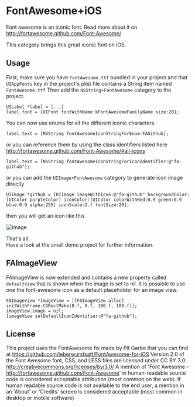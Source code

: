 FontAwesome+iOS
===================

Font awesome is an iconic font. Read more about it on http://fortawesome.github.com/Font-Awesome/

This category brings this great iconic font on iOS.

Usage
--------------------

First, make sure you have `FontAwesome.ttf` bundled in your project and that `UIAppFonts` key in the project's plist file contains a String item named `FontAwesome.ttf` 
Then add the `NSString+FontAwesome` category to the project.

	UILabel *label = [...]
	label.font = [UIFont fontWithName:kFontAwesomeFamilyName size:20];
	
You can now use enums for all the different iconic characters

	
	label.text = [NSString fontAwesomeIconStringForEnum:FAGithub];
or you can reference them by using the class identifiers listed here http://fortawesome.github.com/Font-Awesome/#all-icons

	
	label.text = [NSString fontAwesomeIconStringForIconIdentifier:@"fa-github"];
or you can add the `UIImage+FontAwesome` category to generate icon image directly

	UIImage *github = [UIImage imageWithIcon:@"fa-github" backgroundColor:[UIColor purpleColor] iconColor:[UIColor colorWithRed:0.9 green:0.9 blue:0.9 alpha:255] iconScale:2.f fontSize:20];
then you will get an icon like this

![image](Resources/fontawesome-github.png)

That's all.  
Have a look at the small demo project for further information.

FAImageView
--------------------

FAImageView is now extended and contains a new property called `defaultView` that is shown when the image is set to nil.
It is possible to use one the font-awesome icon as a default placeholder for an image view.

	FAImageView *imageView = [[FAImageView alloc] initWithFrame:CGRectMake(0.f, 0.f, 100.f, 100.f)];
    imageView.image = nil;
    [imageView setDefaultIconIdentifier:@"fa-github"];

License
-------------------

This project uses the FontAwesome fix made by Pit Garbe that you can find at https://github.com/leberwurstsaft/FontAwesome-for-iOS Version 2.0 of the Font Awesome font, CSS, and LESS files are licensed under CC BY 3.0: http://creativecommons.org/licenses/by/3.0/ A mention of 'Font Awesome - http://fortawesome.github.com/Font-Awesome' in human-readable source code is considered acceptable attribution (most common on the web). If human readable source code is not available to the end user, a mention in an 'About' or 'Credits' screen is considered acceptable (most common in desktop or mobile software)
